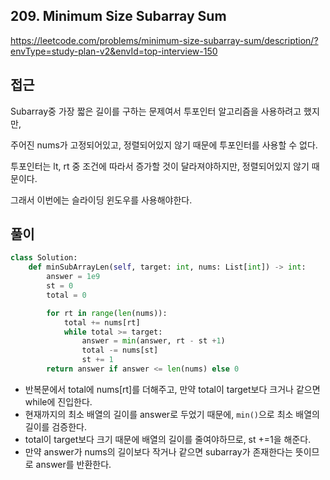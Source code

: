 ## 209. Minimum Size Subarray Sum

https://leetcode.com/problems/minimum-size-subarray-sum/description/?envType=study-plan-v2&envId=top-interview-150

## 접근

Subarray중 가장 짧은 길이를 구하는 문제여서 투포인터 알고리즘을 사용하려고 했지만,

주어진 nums가 고정되어있고, 정렬되어있지 않기 때문에 투포인터를 사용할 수 없다.

투포인터는 lt, rt 중 조건에 따라서 증가할 것이 달라져야하지만, 정렬되어있지 않기 때문이다.

그래서 이번에는 슬라이딩 윈도우를 사용해야한다.

## 풀이

``````python
class Solution:
    def minSubArrayLen(self, target: int, nums: List[int]) -> int:
        answer = 1e9
        st = 0
        total = 0

        for rt in range(len(nums)):
            total += nums[rt]
            while total >= target:
                answer = min(answer, rt - st +1)
                total -= nums[st]
                st += 1
        return answer if answer <= len(nums) else 0
``````

- 반복문에서 total에 nums[rt]를 더해주고, 만약 total이 target보다 크거나 같으면 while에 진입한다.
- 현재까지의 최소 배열의 길이를 answer로 두었기 때문에, `min()`으로 최소 배열의 길이를 검증한다.
- total이 target보다 크기 때문에 배열의 길이를 줄여야하므로, st +=1을 해준다.
- 만약 answer가 nums의 길이보다 작거나 같으면 subarray가 존재한다는 뜻이므로 answer를 반환한다.
